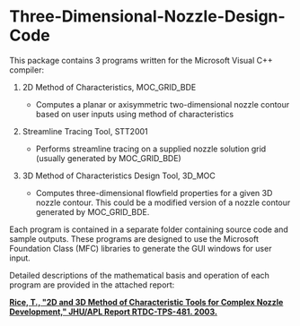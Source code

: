# Three-Dimensional-Nozzle-Design-Code

This package contains 3 programs written for the Microsoft Visual C++ compiler:

1) 2D Method of Characteristics, MOC_GRID_BDE
	- Computes a planar or axisymmetric two-dimensional nozzle contour based on user inputs using method of characteristics
	
2) Streamline Tracing Tool, STT2001
	- Performs streamline tracing on a supplied nozzle solution grid (usually generated by MOC_GRID_BDE)

3) 3D Method of Characteristics Design Tool, 3D_MOC
	- Computes three-dimensional flowfield properties for a given 3D nozzle contour. This could be a modified version of a nozzle contour generated by MOC_GRID_BDE.

	

Each program is contained in a separate folder containing source code and sample outputs. These programs are designed to use the Microsoft Foundation Class (MFC) libraries to generate the GUI windows for user input.

Detailed descriptions of the mathematical basis and operation of each program are provided in the attached report: 

**[Rice, T., "2D and 3D Method of Characteristic Tools for Complex Nozzle Development," JHU/APL Report RTDC-TPS-481. 2003.](https://ntrs.nasa.gov/archive/nasa/casi.ntrs.nasa.gov/20030067852.pdf)**
